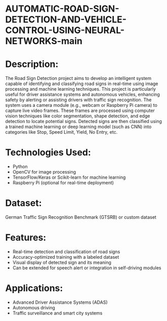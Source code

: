 # AUTOMATIC-ROAD-SIGN-DETECTION-AND-VEHICLE-CONTROL-USING-NEURAL-NETWORKS-main


# Description:
The Road Sign Detection project aims to develop an intelligent system capable of identifying and classifying road signs in real-time using image processing and machine learning techniques. This project is particularly useful for driver assistance systems and autonomous vehicles, enhancing safety by alerting or assisting drivers with traffic sign recognition.
The system uses a camera module (e.g., webcam or Raspberry Pi camera) to capture live video frames. These frames are processed using computer vision techniques like color segmentation, shape detection, and edge detection to locate potential signs. Detected signs are then classified using a trained machine learning or deep learning model (such as CNN) into categories like Stop, Speed Limit, Yield, No Entry, etc.
# Technologies Used:
  <ul>
    <li>Python</li>
    <li>OpenCV for image processing</li>
    <li>TensorFlow/Keras or Scikit-learn for machine learning</li>
    <li>Raspberry Pi (optional for real-time deployment)</li>
  </ul>
  
# Dataset:
 German Traffic Sign Recognition Benchmark (GTSRB) or custom dataset

# Features:
  <ul>
    <li>Real-time detection and classification of road signs</li>
    <li>Accuracy-optimized training with a labeled dataset</li>
    <li>Visual display of detected sign and its meaning</li>
    <li>Can be extended for speech alert or integration in self-driving modules</li>
  </ul>

# Applications:
  <ul>
    <li>Advanced Driver Assistance Systems (ADAS)</li>
    <li>Autonomous driving</li>
    <li>Traffic surveillance and smart city systems</li>
  </ul>
